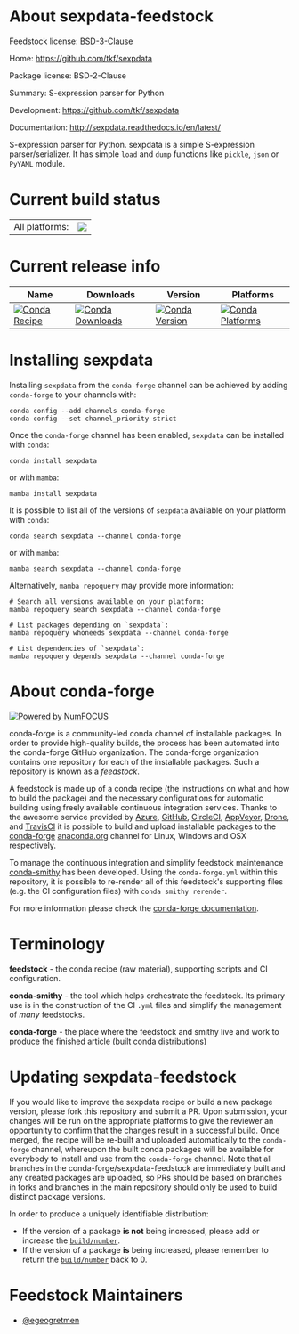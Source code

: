 About sexpdata-feedstock
========================

Feedstock license: [BSD-3-Clause](https://github.com/conda-forge/sexpdata-feedstock/blob/main/LICENSE.txt)

Home: https://github.com/tkf/sexpdata

Package license: BSD-2-Clause

Summary: S-expression parser for Python

Development: https://github.com/tkf/sexpdata

Documentation: http://sexpdata.readthedocs.io/en/latest/

S-expression parser for Python. sexpdata is a simple S-expression parser/serializer.
It has simple `load` and `dump` functions like `pickle`, `json` or `PyYAML`
module.


Current build status
====================


<table><tr><td>All platforms:</td>
    <td>
      <a href="https://dev.azure.com/conda-forge/feedstock-builds/_build/latest?definitionId=4660&branchName=main">
        <img src="https://dev.azure.com/conda-forge/feedstock-builds/_apis/build/status/sexpdata-feedstock?branchName=main">
      </a>
    </td>
  </tr>
</table>

Current release info
====================

| Name | Downloads | Version | Platforms |
| --- | --- | --- | --- |
| [![Conda Recipe](https://img.shields.io/badge/recipe-sexpdata-green.svg)](https://anaconda.org/conda-forge/sexpdata) | [![Conda Downloads](https://img.shields.io/conda/dn/conda-forge/sexpdata.svg)](https://anaconda.org/conda-forge/sexpdata) | [![Conda Version](https://img.shields.io/conda/vn/conda-forge/sexpdata.svg)](https://anaconda.org/conda-forge/sexpdata) | [![Conda Platforms](https://img.shields.io/conda/pn/conda-forge/sexpdata.svg)](https://anaconda.org/conda-forge/sexpdata) |

Installing sexpdata
===================

Installing `sexpdata` from the `conda-forge` channel can be achieved by adding `conda-forge` to your channels with:

```
conda config --add channels conda-forge
conda config --set channel_priority strict
```

Once the `conda-forge` channel has been enabled, `sexpdata` can be installed with `conda`:

```
conda install sexpdata
```

or with `mamba`:

```
mamba install sexpdata
```

It is possible to list all of the versions of `sexpdata` available on your platform with `conda`:

```
conda search sexpdata --channel conda-forge
```

or with `mamba`:

```
mamba search sexpdata --channel conda-forge
```

Alternatively, `mamba repoquery` may provide more information:

```
# Search all versions available on your platform:
mamba repoquery search sexpdata --channel conda-forge

# List packages depending on `sexpdata`:
mamba repoquery whoneeds sexpdata --channel conda-forge

# List dependencies of `sexpdata`:
mamba repoquery depends sexpdata --channel conda-forge
```


About conda-forge
=================

[![Powered by
NumFOCUS](https://img.shields.io/badge/powered%20by-NumFOCUS-orange.svg?style=flat&colorA=E1523D&colorB=007D8A)](https://numfocus.org)

conda-forge is a community-led conda channel of installable packages.
In order to provide high-quality builds, the process has been automated into the
conda-forge GitHub organization. The conda-forge organization contains one repository
for each of the installable packages. Such a repository is known as a *feedstock*.

A feedstock is made up of a conda recipe (the instructions on what and how to build
the package) and the necessary configurations for automatic building using freely
available continuous integration services. Thanks to the awesome service provided by
[Azure](https://azure.microsoft.com/en-us/services/devops/), [GitHub](https://github.com/),
[CircleCI](https://circleci.com/), [AppVeyor](https://www.appveyor.com/),
[Drone](https://cloud.drone.io/welcome), and [TravisCI](https://travis-ci.com/)
it is possible to build and upload installable packages to the
[conda-forge](https://anaconda.org/conda-forge) [anaconda.org](https://anaconda.org/)
channel for Linux, Windows and OSX respectively.

To manage the continuous integration and simplify feedstock maintenance
[conda-smithy](https://github.com/conda-forge/conda-smithy) has been developed.
Using the ``conda-forge.yml`` within this repository, it is possible to re-render all of
this feedstock's supporting files (e.g. the CI configuration files) with ``conda smithy rerender``.

For more information please check the [conda-forge documentation](https://conda-forge.org/docs/).

Terminology
===========

**feedstock** - the conda recipe (raw material), supporting scripts and CI configuration.

**conda-smithy** - the tool which helps orchestrate the feedstock.
                   Its primary use is in the construction of the CI ``.yml`` files
                   and simplify the management of *many* feedstocks.

**conda-forge** - the place where the feedstock and smithy live and work to
                  produce the finished article (built conda distributions)


Updating sexpdata-feedstock
===========================

If you would like to improve the sexpdata recipe or build a new
package version, please fork this repository and submit a PR. Upon submission,
your changes will be run on the appropriate platforms to give the reviewer an
opportunity to confirm that the changes result in a successful build. Once
merged, the recipe will be re-built and uploaded automatically to the
`conda-forge` channel, whereupon the built conda packages will be available for
everybody to install and use from the `conda-forge` channel.
Note that all branches in the conda-forge/sexpdata-feedstock are
immediately built and any created packages are uploaded, so PRs should be based
on branches in forks and branches in the main repository should only be used to
build distinct package versions.

In order to produce a uniquely identifiable distribution:
 * If the version of a package **is not** being increased, please add or increase
   the [``build/number``](https://docs.conda.io/projects/conda-build/en/latest/resources/define-metadata.html#build-number-and-string).
 * If the version of a package **is** being increased, please remember to return
   the [``build/number``](https://docs.conda.io/projects/conda-build/en/latest/resources/define-metadata.html#build-number-and-string)
   back to 0.

Feedstock Maintainers
=====================

* [@egeogretmen](https://github.com/egeogretmen/)

